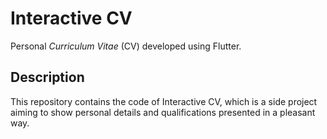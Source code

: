 # Interactive CV

Personal *Curriculum Vitae* (CV) developed using Flutter.

## Description

This repository contains the code of Interactive CV, which is a side project
aiming to show personal details and qualifications presented in a pleasant
way.

